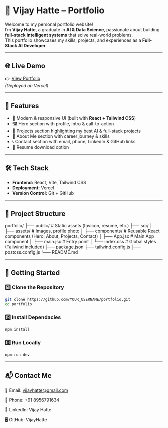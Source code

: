 # 🚀 Vijay Hatte – Portfolio

Welcome to my personal portfolio website!  
I’m **Vijay Hatte**, a graduate in **AI & Data Science**, passionate about building **full-stack intelligent systems** that solve real-world problems.  
This portfolio showcases my skills, projects, and experiences as a **Full-Stack AI Developer**.

---

## 🌐 Live Demo
👉 [View Portfolio](https://your-vercel-link.vercel.app)  
*(Deployed on Vercel)*

---

## 📌 Features
- 🎨 Modern & responsive UI (built with **React + Tailwind CSS**)  
- 🖼️ Hero section with profile, intro & call-to-action  
- 📂 Projects section highlighting my best AI & full-stack projects  
- 📖 About Me section with career journey & skills  
- 📞 Contact section with email, phone, LinkedIn & GitHub links  
- 📄 Resume download option  

---

## 🛠️ Tech Stack
- **Frontend:** React, Vite, Tailwind CSS  
- **Deployment:** Vercel  
- **Version Control:** Git + GitHub  

---

## 📂 Project Structure
portfolio/
├── public/ # Static assets (favicon, resume, etc.)
├── src/
│ ├── assets/ # Images, profile photo
│ ├── components/ # Reusable React components (Hero, About, Projects, Contact)
│ ├── App.jsx # Main App component
│ ├── main.jsx # Entry point
│ └── index.css # Global styles (Tailwind included)
├── package.json
├── tailwind.config.js
├── postcss.config.js
└── README.md

---

## 🚀 Getting Started

### 1️⃣ Clone the Repository
```bash
git clone https://github.com/YOUR_USERNAME/portfolio.git
cd portfolio
```

### 2️⃣ Install Dependacies
```bash
npm install
```

### 3️⃣ Run Locally
```bash
npm run dev
```
---

## 📬 Contact Me

📧 Email: vijayhatte@gmail.com

📱 Phone: +91 8956791634

💼 LinkedIn: Vijay Hatte

🖥️ GitHub: VijayHatte
